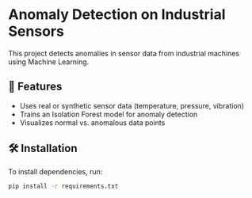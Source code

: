 # Anomaly Detection on Industrial Sensors

This project detects anomalies in sensor data from industrial machines using Machine Learning.

## 📌 Features
- Uses real or synthetic sensor data (temperature, pressure, vibration)
- Trains an Isolation Forest model for anomaly detection
- Visualizes normal vs. anomalous data points

## 🛠 Installation
To install dependencies, run:
```bash
pip install -r requirements.txt